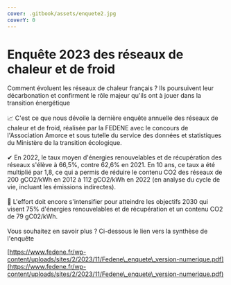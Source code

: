 ```yaml
---
cover: .gitbook/assets/enquete2.jpg
coverY: 0
---
```


# Enquête 2023 des réseaux de chaleur et de froid

Comment évoluent les réseaux de chaleur français ? Ils poursuivent leur décarbonation et confirment le rôle majeur qu'ils ont à jouer dans la transition énergétique\
\
📈 C'est ce que nous dévoile la dernière enquête annuelle des réseaux de chaleur et de froid, réalisée par la FEDENE avec le concours de l'Association Amorce et sous tutelle du service des données et statistiques du Ministère de la transition écologique.\
\
✔ En 2022, le taux moyen d'énergies renouvelables et de récupération des réseaux s'élève à 66,5%, contre 62,6% en 2021. En 10 ans, ce taux a été multiplié par 1,8, ce qui a permis de réduire le contenu CO2 des réseaux de 200 gCO2/kWh en 2012 à 112 gCO2/kWh en 2022 (en analyse du cycle de vie, incluant les émissions indirectes).\
\
🎯 L'effort doit encore s'intensifier pour atteindre les objectifs 2030 qui visent 75% d'énergies renouvelables et de récupération et un contenu CO2 de 79 gC02/kWh.\
\
Vous souhaitez en savoir plus ? Ci-dessous le lien vers la synthèse de l'enquête&#x20;

[https://www.fedene.fr/wp-content/uploads/sites/2/2023/11/Fedene\_enquete\_version-numerique.pdf](https://www.fedene.fr/wp-content/uploads/sites/2/2023/11/Fedene\_enquete\_version-numerique.pdf)
